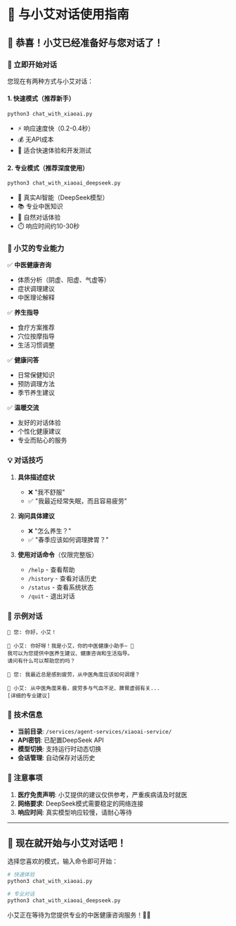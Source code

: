 # 🤖 与小艾对话使用指南

## 🎉 恭喜！小艾已经准备好与您对话了！

### 🚀 立即开始对话

您现在有两种方式与小艾对话：

#### 1. **快速模式（推荐新手）**
```bash
python3 chat_with_xiaoai.py
```
- ⚡ 响应速度快（0.2-0.4秒）
- 💰 无API成本
- 🔧 适合快速体验和开发测试

#### 2. **专业模式（推荐深度使用）**
```bash
python3 chat_with_xiaoai_deepseek.py
```
- 🧠 真实AI智能（DeepSeek模型）
- 📚 专业中医知识
- 💬 自然对话体验
- ⏱️ 响应时间约10-30秒

### 🎯 小艾的专业能力

✅ **中医健康咨询**
- 体质分析（阴虚、阳虚、气虚等）
- 症状调理建议
- 中医理论解释

✅ **养生指导**
- 食疗方案推荐
- 穴位按摩指导
- 生活习惯调整

✅ **健康问答**
- 日常保健知识
- 预防调理方法
- 季节养生建议

✅ **温暖交流**
- 友好的对话体验
- 个性化健康建议
- 专业而贴心的服务

### 💡 对话技巧

1. **具体描述症状**
   - ❌ "我不舒服"
   - ✅ "我最近经常失眠，而且容易疲劳"

2. **询问具体建议**
   - ❌ "怎么养生？"
   - ✅ "春季应该如何调理脾胃？"

3. **使用对话命令**（仅限完整版）
   - `/help` - 查看帮助
   - `/history` - 查看对话历史
   - `/status` - 查看系统状态
   - `/quit` - 退出对话

### 🌟 示例对话

```
👤 您: 你好，小艾！

🤖 小艾: 你好呀！我是小艾，你的中医健康小助手~ 🌿 
我可以为您提供中医养生建议、健康咨询和生活指导。
请问有什么可以帮助您的吗？

👤 您: 我最近总是感到疲劳，从中医角度应该如何调理？

🤖 小艾: 从中医角度来看，疲劳多与气血不足、脾胃虚弱有关...
[详细的专业建议]
```

### 🔧 技术信息

- **当前目录**: `/services/agent-services/xiaoai-service/`
- **API密钥**: 已配置DeepSeek API
- **模型切换**: 支持运行时动态切换
- **会话管理**: 自动保存对话历史

### 🚨 注意事项

1. **医疗免责声明**: 小艾提供的建议仅供参考，严重疾病请及时就医
2. **网络要求**: DeepSeek模式需要稳定的网络连接
3. **响应时间**: 真实模型响应较慢，请耐心等待

---

## 🎊 现在就开始与小艾对话吧！

选择您喜欢的模式，输入命令即可开始：

```bash
# 快速体验
python3 chat_with_xiaoai.py

# 专业对话
python3 chat_with_xiaoai_deepseek.py
```

小艾正在等待为您提供专业的中医健康咨询服务！🌿✨ 